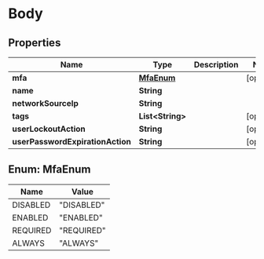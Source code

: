 
# Body

## Properties
Name | Type | Description | Notes
------------ | ------------- | ------------- | -------------
**mfa** | [**MfaEnum**](#MfaEnum) |  |  [optional]
**name** | **String** |  | 
**networkSourceIp** | **String** |  | 
**tags** | **List&lt;String&gt;** |  |  [optional]
**userLockoutAction** | **String** |  |  [optional]
**userPasswordExpirationAction** | **String** |  |  [optional]


<a name="MfaEnum"></a>
## Enum: MfaEnum
Name | Value
---- | -----
DISABLED | &quot;DISABLED&quot;
ENABLED | &quot;ENABLED&quot;
REQUIRED | &quot;REQUIRED&quot;
ALWAYS | &quot;ALWAYS&quot;



